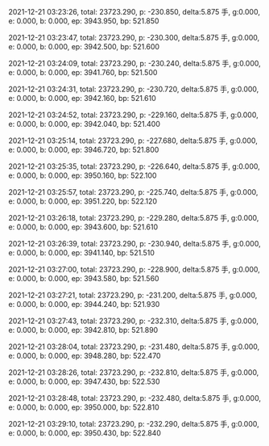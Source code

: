 2021-12-21 03:23:26, total: 23723.290, p: -230.850, delta:5.875 手, g:0.000, e: 0.000, b: 0.000, ep: 3943.950, bp: 521.850

2021-12-21 03:23:47, total: 23723.290, p: -230.300, delta:5.875 手, g:0.000, e: 0.000, b: 0.000, ep: 3942.500, bp: 521.600

2021-12-21 03:24:09, total: 23723.290, p: -230.240, delta:5.875 手, g:0.000, e: 0.000, b: 0.000, ep: 3941.760, bp: 521.500

2021-12-21 03:24:31, total: 23723.290, p: -230.720, delta:5.875 手, g:0.000, e: 0.000, b: 0.000, ep: 3942.160, bp: 521.610

2021-12-21 03:24:52, total: 23723.290, p: -229.160, delta:5.875 手, g:0.000, e: 0.000, b: 0.000, ep: 3942.040, bp: 521.400

2021-12-21 03:25:14, total: 23723.290, p: -227.680, delta:5.875 手, g:0.000, e: 0.000, b: 0.000, ep: 3946.720, bp: 521.800

2021-12-21 03:25:35, total: 23723.290, p: -226.640, delta:5.875 手, g:0.000, e: 0.000, b: 0.000, ep: 3950.160, bp: 522.100

2021-12-21 03:25:57, total: 23723.290, p: -225.740, delta:5.875 手, g:0.000, e: 0.000, b: 0.000, ep: 3951.220, bp: 522.120

2021-12-21 03:26:18, total: 23723.290, p: -229.280, delta:5.875 手, g:0.000, e: 0.000, b: 0.000, ep: 3943.600, bp: 521.610

2021-12-21 03:26:39, total: 23723.290, p: -230.940, delta:5.875 手, g:0.000, e: 0.000, b: 0.000, ep: 3941.140, bp: 521.510

2021-12-21 03:27:00, total: 23723.290, p: -228.900, delta:5.875 手, g:0.000, e: 0.000, b: 0.000, ep: 3943.580, bp: 521.560

2021-12-21 03:27:21, total: 23723.290, p: -231.200, delta:5.875 手, g:0.000, e: 0.000, b: 0.000, ep: 3944.240, bp: 521.930

2021-12-21 03:27:43, total: 23723.290, p: -232.310, delta:5.875 手, g:0.000, e: 0.000, b: 0.000, ep: 3942.810, bp: 521.890

2021-12-21 03:28:04, total: 23723.290, p: -231.480, delta:5.875 手, g:0.000, e: 0.000, b: 0.000, ep: 3948.280, bp: 522.470

2021-12-21 03:28:26, total: 23723.290, p: -232.810, delta:5.875 手, g:0.000, e: 0.000, b: 0.000, ep: 3947.430, bp: 522.530

2021-12-21 03:28:48, total: 23723.290, p: -232.480, delta:5.875 手, g:0.000, e: 0.000, b: 0.000, ep: 3950.000, bp: 522.810

2021-12-21 03:29:10, total: 23723.290, p: -232.290, delta:5.875 手, g:0.000, e: 0.000, b: 0.000, ep: 3950.430, bp: 522.840